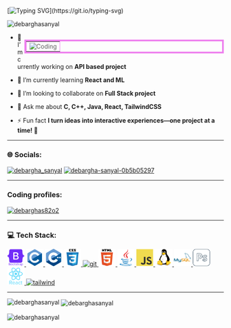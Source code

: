 [![Typing SVG](https://readme-typing-svg.demolab.com?font=Fira+Code&weight=500&size=24&pause=1800&center=true&vCenter=true&width=800&height=80&lines=Hello%2C+I'm+Debargha+Sanyal%2C+Welcome+to+my+profile!;I+am+an+aspiring+Software+Developer.)](https://git.io/typing-svg)
<p align="left"> <img src="https://komarev.com/ghpvc/?username=debarghasanyal&label=Profile%20views&color=0e75b6&style=flat" alt="debarghasanyal" /> </p>

<blockquote>
  <table border="4" bordercolor="violet" cellspacing="0" cellpadding="0" align="right">
    <tr>
      <td>
        <img alt="Coding" width="300" 
        src="https://cdnb.artstation.com/p/assets/images/images/036/125/405/original/igor-freitas-mesa.gif?1616779562">
      </td>
    </tr>
  </table>
</blockquote>




- 🔭 I’m currently working on **API based project**

- 🌱 I’m currently learning **React and ML**

- 👯 I’m looking to collaborate on **Full Stack project**

- 💬 Ask me about **C, C++, Java, React, TailwindCSS**

- ⚡ Fun fact **I turn ideas into interactive experiences—one project at a time! 🚀**
<hr>
<h3 align="left">🌐 Socials:</h3>
<p align="left">
<a href="https://twitter.com/debargha_sanyal" target="blank"><img align="center" src="https://raw.githubusercontent.com/rahuldkjain/github-profile-readme-generator/master/src/images/icons/Social/twitter.svg" alt="debargha_sanyal" height="30" width="40" /></a>
<a href="https://linkedin.com/in/debargha-sanyal-0b5b05297" target="blank"><img align="center" src="https://raw.githubusercontent.com/rahuldkjain/github-profile-readme-generator/master/src/images/icons/Social/linked-in-alt.svg" alt="debargha-sanyal-0b5b05297" height="30" width="40" /></a>
</p>
<hr>
<h3 align="left">Coding profiles:</h3>
<p align="left">
<a href="https://auth.geeksforgeeks.org/user/debarghas82o2" target="blank"><img align="center" src="https://raw.githubusercontent.com/rahuldkjain/github-profile-readme-generator/master/src/images/icons/Social/geeks-for-geeks.svg" alt="debarghas82o2" height="30" width="40" /></a>
</p>
<hr>
<h3 align="left">💻 Tech Stack:</h3>
<p align="left"> <a href="https://getbootstrap.com" target="_blank" rel="noreferrer"> <img src="https://raw.githubusercontent.com/devicons/devicon/master/icons/bootstrap/bootstrap-plain-wordmark.svg" alt="bootstrap" width="40" height="40"/> </a> <a href="https://www.cprogramming.com/" target="_blank" rel="noreferrer"> <img src="https://raw.githubusercontent.com/devicons/devicon/master/icons/c/c-original.svg" alt="c" width="40" height="40"/> </a> <a href="https://www.w3schools.com/cpp/" target="_blank" rel="noreferrer"> <img src="https://raw.githubusercontent.com/devicons/devicon/master/icons/cplusplus/cplusplus-original.svg" alt="cplusplus" width="40" height="40"/> </a> <a href="https://www.w3schools.com/css/" target="_blank" rel="noreferrer"> <img src="https://raw.githubusercontent.com/devicons/devicon/master/icons/css3/css3-original-wordmark.svg" alt="css3" width="40" height="40"/> </a> <a href="https://git-scm.com/" target="_blank" rel="noreferrer"> <img src="https://www.vectorlogo.zone/logos/git-scm/git-scm-icon.svg" alt="git" width="40" height="40"/> </a> <a href="https://www.w3.org/html/" target="_blank" rel="noreferrer"> <img src="https://raw.githubusercontent.com/devicons/devicon/master/icons/html5/html5-original-wordmark.svg" alt="html5" width="40" height="40"/> </a> <a href="https://www.java.com" target="_blank" rel="noreferrer"> <img src="https://raw.githubusercontent.com/devicons/devicon/master/icons/java/java-original.svg" alt="java" width="40" height="40"/> </a> <a href="https://developer.mozilla.org/en-US/docs/Web/JavaScript" target="_blank" rel="noreferrer"> <img src="https://raw.githubusercontent.com/devicons/devicon/master/icons/javascript/javascript-original.svg" alt="javascript" width="40" height="40"/> </a> <a href="https://www.linux.org/" target="_blank" rel="noreferrer"> <img src="https://raw.githubusercontent.com/devicons/devicon/master/icons/linux/linux-original.svg" alt="linux" width="40" height="40"/> </a> <a href="https://www.mysql.com/" target="_blank" rel="noreferrer"> <img src="https://raw.githubusercontent.com/devicons/devicon/master/icons/mysql/mysql-original-wordmark.svg" alt="mysql" width="40" height="40"/> </a> <a href="https://www.photoshop.com/en" target="_blank" rel="noreferrer"> <img src="https://raw.githubusercontent.com/devicons/devicon/master/icons/photoshop/photoshop-line.svg" alt="photoshop" width="40" height="40"/> </a> <a href="https://reactjs.org/" target="_blank" rel="noreferrer"> <img src="https://raw.githubusercontent.com/devicons/devicon/master/icons/react/react-original-wordmark.svg" alt="react" width="40" height="40"/> </a> <a href="https://tailwindcss.com/" target="_blank" rel="noreferrer"> <img src="https://www.vectorlogo.zone/logos/tailwindcss/tailwindcss-icon.svg" alt="tailwind" width="40" height="40"/> </a> </p>
<hr>
<p><img align="left" src="https://github-readme-stats.vercel.app/api/top-langs?username=debarghasanyal&show_icons=true&locale=en&layout=compact" alt="debarghasanyal" /></p>

<p>&nbsp;<img align="center" src="https://github-readme-stats.vercel.app/api?username=debarghasanyal&locale=en" alt="debarghasanyal" /></p>

<p><img align="center" src="https://github-readme-streak-stats.herokuapp.com/?user=debarghasanyal&" alt="debarghasanyal" /></p>

